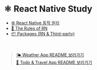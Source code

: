 # ⚛️ React Native Study

- [⚙️ React Native 동작 원리](https://velog.io/@eunnbi/React-Native-%EB%8F%99%EC%9E%91%EC%9B%90%EB%A6%AC)
- [📌 The Rules of RN](https://velog.io/@eunnbi/React-Native-The-Rules-of-RN)
- [📦 Packages (RN & Third-party)](https://velog.io/@eunnbi/React-Native-Packages)

<br/>

>[🌤️ Weather App README 보러가기](https://github.com/eunnbi/react-native-practice/blob/main/weather-app/README.md)<br/>
>[👀 Todo & Travel App README 보러가기](https://github.com/eunnbi/react-native-practice/blob/main/todo-travel-app/README.md)
